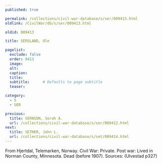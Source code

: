```yaml
---
published: true

permalink: /collections/civil-war-database/s/ser/009413.html
oldlink: /CivilWar/db/s/ser/009413.html

oldid: 009413

title: SERSLAND, Ole

pagelist:
  exclude: false
  order: 9413
  image: 
  alt:
  caption:
  title:
  subtitle:      # Defaults to page subtitle
  teaser:

category: 
  - S 
  - SER

previous:
  title: SERNSON, Sorah A.
  url: /collections/civil-war-database/s/ser/009412.html  
next:
  title: SETHER, John L.
  url: /collections/civil-war-database/s/set/009414.html   
---
```

From Hjertdal, Telemarken, Norway. Civil War: Private. Post war: Lived in Norman County, Minnesota. Dead (before 1907). Sources: (Ulvestad p327)